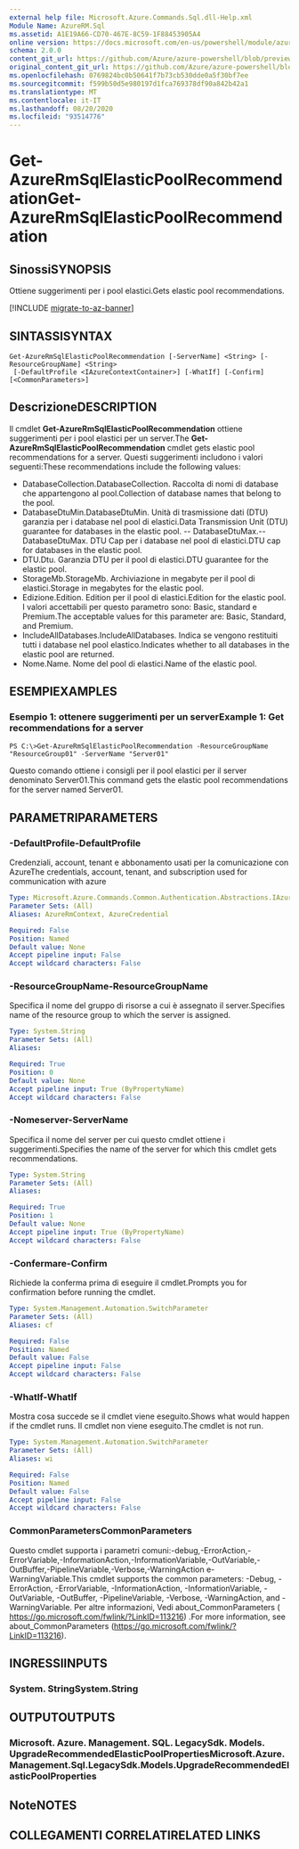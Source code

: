 ```yaml
---
external help file: Microsoft.Azure.Commands.Sql.dll-Help.xml
Module Name: AzureRM.Sql
ms.assetid: A1E19A66-CD70-467E-8C59-1F88453905A4
online version: https://docs.microsoft.com/en-us/powershell/module/azurerm.sql/get-azurermsqlelasticpoolrecommendation
schema: 2.0.0
content_git_url: https://github.com/Azure/azure-powershell/blob/preview/src/ResourceManager/Sql/Commands.Sql/help/Get-AzureRmSqlElasticPoolRecommendation.md
original_content_git_url: https://github.com/Azure/azure-powershell/blob/preview/src/ResourceManager/Sql/Commands.Sql/help/Get-AzureRmSqlElasticPoolRecommendation.md
ms.openlocfilehash: 0769824bc0b50641f7b73cb530dde0a5f30bf7ee
ms.sourcegitcommit: f599b50d5e980197d1fca769378df90a842b42a1
ms.translationtype: MT
ms.contentlocale: it-IT
ms.lasthandoff: 08/20/2020
ms.locfileid: "93514776"
---
```

# <span data-ttu-id="20056-101">Get-AzureRmSqlElasticPoolRecommendation</span><span class="sxs-lookup"><span data-stu-id="20056-101">Get-AzureRmSqlElasticPoolRecommendation</span></span>

## <span data-ttu-id="20056-102">Sinossi</span><span class="sxs-lookup"><span data-stu-id="20056-102">SYNOPSIS</span></span>
<span data-ttu-id="20056-103">Ottiene suggerimenti per i pool elastici.</span><span class="sxs-lookup"><span data-stu-id="20056-103">Gets elastic pool recommendations.</span></span>

[!INCLUDE [migrate-to-az-banner](../../includes/migrate-to-az-banner.md)]

## <span data-ttu-id="20056-104">SINTASSI</span><span class="sxs-lookup"><span data-stu-id="20056-104">SYNTAX</span></span>

```
Get-AzureRmSqlElasticPoolRecommendation [-ServerName] <String> [-ResourceGroupName] <String>
 [-DefaultProfile <IAzureContextContainer>] [-WhatIf] [-Confirm] [<CommonParameters>]
```

## <span data-ttu-id="20056-105">Descrizione</span><span class="sxs-lookup"><span data-stu-id="20056-105">DESCRIPTION</span></span>
<span data-ttu-id="20056-106">Il cmdlet **Get-AzureRmSqlElasticPoolRecommendation** ottiene suggerimenti per i pool elastici per un server.</span><span class="sxs-lookup"><span data-stu-id="20056-106">The **Get-AzureRmSqlElasticPoolRecommendation** cmdlet gets elastic pool recommendations for a server.</span></span>
<span data-ttu-id="20056-107">Questi suggerimenti includono i valori seguenti:</span><span class="sxs-lookup"><span data-stu-id="20056-107">These recommendations include the following values:</span></span>
- <span data-ttu-id="20056-108">DatabaseCollection.</span><span class="sxs-lookup"><span data-stu-id="20056-108">DatabaseCollection.</span></span> <span data-ttu-id="20056-109">Raccolta di nomi di database che appartengono al pool.</span><span class="sxs-lookup"><span data-stu-id="20056-109">Collection of database names that belong to the pool.</span></span> 
- <span data-ttu-id="20056-110">DatabaseDtuMin.</span><span class="sxs-lookup"><span data-stu-id="20056-110">DatabaseDtuMin.</span></span> <span data-ttu-id="20056-111">Unità di trasmissione dati (DTU) garanzia per i database nel pool di elastici.</span><span class="sxs-lookup"><span data-stu-id="20056-111">Data Transmission Unit (DTU) guarantee for databases in the elastic pool.</span></span> 
 <span data-ttu-id="20056-112">-- DatabaseDtuMax.</span><span class="sxs-lookup"><span data-stu-id="20056-112">-- DatabaseDtuMax.</span></span> <span data-ttu-id="20056-113">DTU Cap per i database nel pool di elastici.</span><span class="sxs-lookup"><span data-stu-id="20056-113">DTU cap for databases in the elastic pool.</span></span> 
- <span data-ttu-id="20056-114">DTU.</span><span class="sxs-lookup"><span data-stu-id="20056-114">Dtu.</span></span> <span data-ttu-id="20056-115">Garanzia DTU per il pool di elastici.</span><span class="sxs-lookup"><span data-stu-id="20056-115">DTU guarantee for the elastic pool.</span></span> 
- <span data-ttu-id="20056-116">StorageMb.</span><span class="sxs-lookup"><span data-stu-id="20056-116">StorageMb.</span></span> <span data-ttu-id="20056-117">Archiviazione in megabyte per il pool di elastici.</span><span class="sxs-lookup"><span data-stu-id="20056-117">Storage in megabytes for the elastic pool.</span></span> 
- <span data-ttu-id="20056-118">Edizione.</span><span class="sxs-lookup"><span data-stu-id="20056-118">Edition.</span></span> <span data-ttu-id="20056-119">Edition per il pool di elastici.</span><span class="sxs-lookup"><span data-stu-id="20056-119">Edition for the elastic pool.</span></span> <span data-ttu-id="20056-120">I valori accettabili per questo parametro sono: Basic, standard e Premium.</span><span class="sxs-lookup"><span data-stu-id="20056-120">The acceptable values for this parameter are: Basic, Standard, and Premium.</span></span> 
- <span data-ttu-id="20056-121">IncludeAllDatabases.</span><span class="sxs-lookup"><span data-stu-id="20056-121">IncludeAllDatabases.</span></span> <span data-ttu-id="20056-122">Indica se vengono restituiti tutti i database nel pool elastico.</span><span class="sxs-lookup"><span data-stu-id="20056-122">Indicates whether to all databases in the elastic pool are returned.</span></span> 
- <span data-ttu-id="20056-123">Nome.</span><span class="sxs-lookup"><span data-stu-id="20056-123">Name.</span></span> <span data-ttu-id="20056-124">Nome del pool di elastici.</span><span class="sxs-lookup"><span data-stu-id="20056-124">Name of the elastic pool.</span></span>

## <span data-ttu-id="20056-125">ESEMPI</span><span class="sxs-lookup"><span data-stu-id="20056-125">EXAMPLES</span></span>

### <span data-ttu-id="20056-126">Esempio 1: ottenere suggerimenti per un server</span><span class="sxs-lookup"><span data-stu-id="20056-126">Example 1: Get recommendations for a server</span></span>
```
PS C:\>Get-AzureRmSqlElasticPoolRecommendation -ResourceGroupName "ResourceGroup01" -ServerName "Server01"
```

<span data-ttu-id="20056-127">Questo comando ottiene i consigli per il pool elastici per il server denominato Server01.</span><span class="sxs-lookup"><span data-stu-id="20056-127">This command gets the elastic pool recommendations for the server named Server01.</span></span>

## <span data-ttu-id="20056-128">PARAMETRI</span><span class="sxs-lookup"><span data-stu-id="20056-128">PARAMETERS</span></span>

### <span data-ttu-id="20056-129">-DefaultProfile</span><span class="sxs-lookup"><span data-stu-id="20056-129">-DefaultProfile</span></span>
<span data-ttu-id="20056-130">Credenziali, account, tenant e abbonamento usati per la comunicazione con Azure</span><span class="sxs-lookup"><span data-stu-id="20056-130">The credentials, account, tenant, and subscription used for communication with azure</span></span>

```yaml
Type: Microsoft.Azure.Commands.Common.Authentication.Abstractions.IAzureContextContainer
Parameter Sets: (All)
Aliases: AzureRmContext, AzureCredential

Required: False
Position: Named
Default value: None
Accept pipeline input: False
Accept wildcard characters: False
```

### <span data-ttu-id="20056-131">-ResourceGroupName</span><span class="sxs-lookup"><span data-stu-id="20056-131">-ResourceGroupName</span></span>
<span data-ttu-id="20056-132">Specifica il nome del gruppo di risorse a cui è assegnato il server.</span><span class="sxs-lookup"><span data-stu-id="20056-132">Specifies name of the resource group to which the server is assigned.</span></span>

```yaml
Type: System.String
Parameter Sets: (All)
Aliases:

Required: True
Position: 0
Default value: None
Accept pipeline input: True (ByPropertyName)
Accept wildcard characters: False
```

### <span data-ttu-id="20056-133">-Nomeserver</span><span class="sxs-lookup"><span data-stu-id="20056-133">-ServerName</span></span>
<span data-ttu-id="20056-134">Specifica il nome del server per cui questo cmdlet ottiene i suggerimenti.</span><span class="sxs-lookup"><span data-stu-id="20056-134">Specifies the name of the server for which this cmdlet gets recommendations.</span></span>

```yaml
Type: System.String
Parameter Sets: (All)
Aliases:

Required: True
Position: 1
Default value: None
Accept pipeline input: True (ByPropertyName)
Accept wildcard characters: False
```

### <span data-ttu-id="20056-135">-Confermare</span><span class="sxs-lookup"><span data-stu-id="20056-135">-Confirm</span></span>
<span data-ttu-id="20056-136">Richiede la conferma prima di eseguire il cmdlet.</span><span class="sxs-lookup"><span data-stu-id="20056-136">Prompts you for confirmation before running the cmdlet.</span></span>

```yaml
Type: System.Management.Automation.SwitchParameter
Parameter Sets: (All)
Aliases: cf

Required: False
Position: Named
Default value: False
Accept pipeline input: False
Accept wildcard characters: False
```

### <span data-ttu-id="20056-137">-WhatIf</span><span class="sxs-lookup"><span data-stu-id="20056-137">-WhatIf</span></span>
<span data-ttu-id="20056-138">Mostra cosa succede se il cmdlet viene eseguito.</span><span class="sxs-lookup"><span data-stu-id="20056-138">Shows what would happen if the cmdlet runs.</span></span>
<span data-ttu-id="20056-139">Il cmdlet non viene eseguito.</span><span class="sxs-lookup"><span data-stu-id="20056-139">The cmdlet is not run.</span></span>

```yaml
Type: System.Management.Automation.SwitchParameter
Parameter Sets: (All)
Aliases: wi

Required: False
Position: Named
Default value: False
Accept pipeline input: False
Accept wildcard characters: False
```

### <span data-ttu-id="20056-140">CommonParameters</span><span class="sxs-lookup"><span data-stu-id="20056-140">CommonParameters</span></span>
<span data-ttu-id="20056-141">Questo cmdlet supporta i parametri comuni:-debug,-ErrorAction,-ErrorVariable,-InformationAction,-InformationVariable,-OutVariable,-OutBuffer,-PipelineVariable,-Verbose,-WarningAction e-WarningVariable.</span><span class="sxs-lookup"><span data-stu-id="20056-141">This cmdlet supports the common parameters: -Debug, -ErrorAction, -ErrorVariable, -InformationAction, -InformationVariable, -OutVariable, -OutBuffer, -PipelineVariable, -Verbose, -WarningAction, and -WarningVariable.</span></span> <span data-ttu-id="20056-142">Per altre informazioni, Vedi about_CommonParameters ( https://go.microsoft.com/fwlink/?LinkID=113216) .</span><span class="sxs-lookup"><span data-stu-id="20056-142">For more information, see about_CommonParameters (https://go.microsoft.com/fwlink/?LinkID=113216).</span></span>

## <span data-ttu-id="20056-143">INGRESSI</span><span class="sxs-lookup"><span data-stu-id="20056-143">INPUTS</span></span>

### <span data-ttu-id="20056-144">System. String</span><span class="sxs-lookup"><span data-stu-id="20056-144">System.String</span></span>

## <span data-ttu-id="20056-145">OUTPUT</span><span class="sxs-lookup"><span data-stu-id="20056-145">OUTPUTS</span></span>

### <span data-ttu-id="20056-146">Microsoft. Azure. Management. SQL. LegacySdk. Models. UpgradeRecommendedElasticPoolProperties</span><span class="sxs-lookup"><span data-stu-id="20056-146">Microsoft.Azure.Management.Sql.LegacySdk.Models.UpgradeRecommendedElasticPoolProperties</span></span>

## <span data-ttu-id="20056-147">Note</span><span class="sxs-lookup"><span data-stu-id="20056-147">NOTES</span></span>

## <span data-ttu-id="20056-148">COLLEGAMENTI CORRELATI</span><span class="sxs-lookup"><span data-stu-id="20056-148">RELATED LINKS</span></span>
